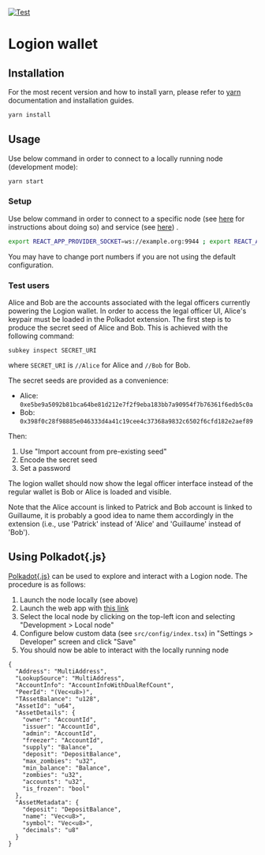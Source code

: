 [![Test](https://github.com/logion-network/logion-wallet/actions/workflows/test.yml/badge.svg)](https://github.com/logion-network/logion-wallet/actions/workflows/test.yml)

# Logion wallet


## Installation

For the most recent version and how to install yarn, please refer to [yarn](https://yarnpkg.com/) documentation and installation guides. 

```bash
yarn install
```

## Usage

Use below command in order to connect to a locally running node (development mode):

```bash
yarn start
```

### Setup

Use below command in order to connect to a specific node
(see [here](https://github.com/logion-network/logion-node) for instructions about doing so)
and service (see [here](https://github.com/logion-network/logion-backend))
.

```bash
export REACT_APP_PROVIDER_SOCKET=ws://example.org:9944 ; export REACT_APP_SERVICE_URL=https://example.org:8080 ; yarn start
```

You may have to change port numbers if you are not using the default configuration.


### Test users

Alice and Bob are the accounts associated with the legal officers currently powering the Logion wallet.
In order to access the legal officer UI,
Alice's keypair must be loaded in the Polkadot extension. The first step is to produce the secret seed of Alice and Bob.
This is achieved with the following command:

    subkey inspect SECRET_URI

where `SECRET_URI` is `//Alice` for Alice and `//Bob` for Bob.

The secret seeds are provided as a convenience:
- Alice: `0xe5be9a5092b81bca64be81d212e7f2f9eba183bb7a90954f7b76361f6edb5c0a`
- Bob: `0x398f0c28f98885e046333d4a41c19cee4c37368a9832c6502f6cfd182e2aef89`

Then:

1. Use "Import account from pre-existing seed"
2. Encode the secret seed
3. Set a password

The logion wallet should now show the legal officer interface instead of the regular wallet is Bob or Alice is loaded
and visible.

Note that the Alice account is linked to Patrick and Bob account is linked to Guillaume, it is probably a good idea
to name them accordingly in the extension (i.e., use 'Patrick' instead of 'Alice' and 'Guillaume' instead of 'Bob').


## Using Polkadot{.js}

[Polkadot{.js}](https://polkadot.js.org/apps/) can be used to
explore and interact with a Logion node. The procedure is as follows:

1. Launch the node locally (see above)
2. Launch the web app with [this link](https://polkadot.js.org/apps)
3. Select the local node by clicking on the top-left icon and selecting "Development > Local node"
4. Configure below custom data (see `src/config/index.tsx`) in "Settings > Developer" screen and click "Save"
5. You should now be able to interact with the locally running node

```
{
  "Address": "MultiAddress",
  "LookupSource": "MultiAddress",
  "AccountInfo": "AccountInfoWithDualRefCount",
  "PeerId": "(Vec<u8>)",
  "TAssetBalance": "u128",
  "AssetId": "u64",
  "AssetDetails": {
    "owner": "AccountId",
    "issuer": "AccountId",
    "admin": "AccountId",
    "freezer": "AccountId",
    "supply": "Balance",
    "deposit": "DepositBalance",
    "max_zombies": "u32",
    "min_balance": "Balance",
    "zombies": "u32",
    "accounts": "u32",
    "is_frozen": "bool"
  },
  "AssetMetadata": {
    "deposit": "DepositBalance",
    "name": "Vec<u8>",
    "symbol": "Vec<u8>",
    "decimals": "u8"
  }
}
```
